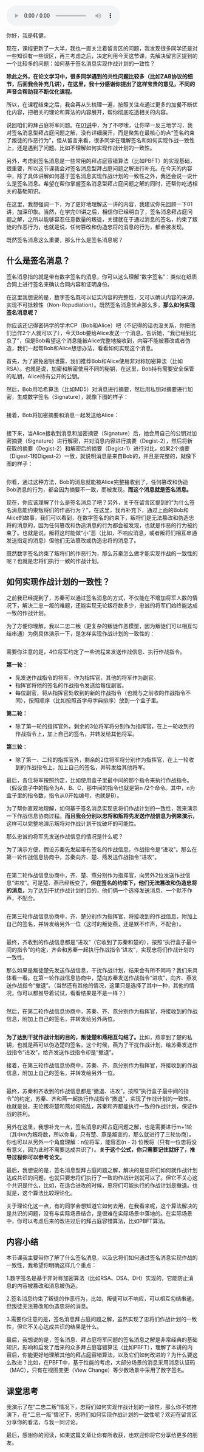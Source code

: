 <audio title="加餐  _ 拜占庭将军问题：如何基于签名消息实现作战计划的一致性？" src="https://static001.geekbang.org/resource/audio/47/02/47ffb3cfde3b8ff49bea0b4809693902.mp3" controls="controls"></audio> 
<p>你好，我是韩健。</p><p>现在，课程更新了一大半，我也一直关注着留言区的问题，我发现很多同学还是对一些知识有一些误区，再三考虑之后，决定利用今天这节课，先解决留言区提到的一个比较多的问题：如何基于签名消息实现作战计划的一致性？</p><p><strong>除此之外，在论文学习中，很多同学遇到的共性问题比较多（比如ZAB协议的细节，后面我会补充几讲），在这里，我十分感谢你提出了这样宝贵的意见，不同的声音会帮助我不断优化课程。</strong></p><p>所以，在课程结束之后，我会再从头梳理一遍，按照关注点通过更多的加餐不断优化内容，把相关的理论和算法的内容展开，帮你彻底吃透相关的内容。</p><p>说回咱们的拜占庭将军问题。在<a href="https://time.geekbang.org/column/article/195662">01讲</a>中，为了不啰嗦，让你举一反三地学习，我对签名消息型拜占庭问题之解，没有详细展开，而是聚焦在最核心的点“签名约束了叛徒的作恶行为”，但从留言来看，很多同学在理解签名和如何实现作战一致性上，还是遇到了问题。比如不理解如何实现作战计划的一致性。</p><p>另外，考虑到签名消息是一些常用的拜占庭容错算法（比如PBFT）的实现基础，很重要，所以这节课我会对签名消息型拜占庭问题之解进行补充。在今天的内容中，除了具体讲解如何基于签名消息实现作战计划的一致性之外，我还会说一说什么是签名消息。希望在帮你掌握签名消息型拜占庭问题之解的同时，还帮你吃透相关的基础知识。</p><!-- [[[read_end]]] --><p>在这里，我想强调一下，为了更好地理解这一讲的内容，我建议你先回顾一下01讲，加深印象。当然，在学完01讲之后，相信你已经明白了，签名消息拜占庭问题之解，之所以能够容忍任意数量的叛徒，关键就在于通过消息的签名，约束了叛徒的作恶行为，也就是说，任何篡改和伪造忠将的消息的行为，都会被发现。</p><p>既然签名消息这么重要，那么什么是签名消息呢？</p><h2>什么是签名消息？</h2><p>签名消息指的就是带有数字签名的消息，你可以这么理解“数字签名”：类似在纸质合同上进行签名来确认合同内容和证明身份。</p><p>在这里我想说的是，数字签名既可以证实内容的完整性，又可以确认内容的来源，实现不可抵赖性（Non-Repudiation）。既然签名消息优点那么多，<strong>那么如何实现签名消息呢？</strong></p><p>你应该还记得密码学的学术CP（Bob和Alice）吧（不记得的话也没关系，你把他们当作2个人就可以了），今天Bob要给Alice发送一个消息，告诉她，“我已经到北京了”，但是Bob希望这个消息能被Alice完整地接收到，内容不能被篡改或者伪造，我们一起帮Bob和Alice想想办法，看看如何实现这个消息。</p><p>首先，为了避免密钥泄露，我们推荐Bob和Alice使用非对称加密算法（比如RSA）。也就是说，加密和解密使用不同的秘钥，在这里，Bob持有需要安全保管的私钥，Alice持有公开的公钥。</p><p>然后，Bob用哈希算法（比如MD5）对消息进行摘要，然后用私钥对摘要进行加密，生成数字签名（Signature），就像下图的样子：</p><p><img src="https://static001.geekbang.org/resource/image/8d/75/8d69065c69944b74d77592a2aa5ea075.jpg" alt="" title="图1"></p><p>接着，Bob将加密摘要和消息一起发送给Alice：</p><p><img src="https://static001.geekbang.org/resource/image/92/e0/924cd677d20a1fa7dca41936fc1e5ee0.jpg" alt="" title="图2"></p><p>接下来，当Alice接收到消息和加密摘要（Signature）后，她会用自己的公钥对加密摘要（Signature）进行解密，并对消息内容进行摘要（Degist-2），然后将新获取的摘要（Degist-2）和解密后的摘要（Degist-1）进行对比，如果2个摘要（Digest-1和Digest-2）一致，就说明消息是来自Bob的，并且是完整的，就像下图的样子：</p><p><img src="https://static001.geekbang.org/resource/image/fe/9d/fe974b9037e9ef4e85c227b5a867d39d.jpg" alt="" title="图3"></p><p>你看，通过这种方法，Bob的消息就能被Alice完整接收到了，任何篡改和伪造Bob消息的行为，都会因为摘要不一致，而被发现。<strong>而这个消息就是签名消息。</strong></p><p>现在，你应该理解了什么是签名消息了吧？另外，关于在留言区提到的“为什么签名消息能约束叛将们的作恶行为？”，在这里，我再补充下，通过上面的Bob和Alice的故事，我们可以看到，在数字签名的约束下，叛将们是无法篡改和伪造忠将的消息的，因为任何篡改和伪造消息的行为都会被发现，也就是作恶的行为被约束了。也就是说，叛将这时能做“小”恶（比如，不响应消息，或者叛将们相互串通发送指定的消息）但他们无法篡改或伪造忠将的消息了。</p><p>既然数字签名约束了叛将们的作恶行为，那么苏秦怎么做才能实现作战的一致性的呢？也就是忠将们执行一致的作战计划。</p><h2>如何实现作战计划的一致性？</h2><p>之前我已经提到了，苏秦可以通过签名消息的方式，不仅能在不增加将军人数的情况下，解决二忠一叛的难题，还能实现无论叛将数多少，忠诚的将军们始终能达成一致的作战计划。</p><p>为了方便你理解，我以二忠二叛（更复杂的叛徒作恶模型，因为叛徒们可以相互勾结串通）为例具体演示一下，是怎样实现作战计划的一致性的：</p><p><img src="https://static001.geekbang.org/resource/image/25/f9/25bdee6e350e7d4f70401c649f40bef9.jpg" alt="" title="图4"></p><p>需要你注意的是，4位将军约定了一些流程来发送作战信息、执行作战指令。</p><p><strong>第一轮：</strong></p><ul>
<li>先发送作战指令的将军，作为指挥官，其他的将军作为副官。</li>
<li>指挥官将他的签名的作战指令发送给每位副官。</li>
<li>每位副官，将从指挥官处收到的新的作战指令（也就与之前收的作战指令不同），按照顺序（比如按照首字母字典排序）放到一个盒子里。</li>
</ul><p><strong>第二轮：</strong></p><ul>
<li>除了第一轮的指挥官外，剩余的3位将军将分别作为指挥官，在上一轮收到的作战指令上，加上自己的签名，并转发给其他将军。</li>
</ul><p><strong>第三轮：</strong></p><ul>
<li>除了第一、二轮的指挥官外，剩余的2位将军将分别作为指挥官，在上一轮收到的作战指令上，加上自己的签名，并转发给其他将军。</li>
</ul><p>最后，各位将军按照约定，比如使用盒子里最中间的那个指令来执行作战指令。（假设盒子中的指令为A、B、C，那中间的指令也就是第n /2个命令。其中，n为盒子里的指令数，指令从0开始编号，也就是B）。</p><p>为了帮你直观地理解，如何基于签名消息实现忠将们作战计划的一致性，我来演示一下作战信息协商过程。<strong>而且我会分别以忠将和叛将先发送作战信息为例来演示，</strong>这样可以完整地演示叛将对作战计划干扰破坏的可能性。</p><p>那么忠诚的将军先发送作战信息的情况是什么呢？</p><p>为了演示方便，假设苏秦先发起带有签名的作战信息，作战指令是“进攻”。那么在第一轮作战信息协商中，苏秦向齐、楚、燕发送作战指令“进攻”。</p><p><img src="https://static001.geekbang.org/resource/image/66/be/66add595b082b18e3a6feaeb4b5e6ebe.jpg" alt="" title="图5"></p><p>在第二轮作战信息协商中，齐、楚、燕分别作为指挥官，向另外2位发送作战信息“进攻”。可是楚、燕已经叛变了，<strong>但在签名的约束下，他们无法篡改和伪造忠将的消息，</strong>为了达到干扰作战计划的目的，他们俩一个选择发送消息，一个默不作声，不配合。</p><p><img src="https://static001.geekbang.org/resource/image/6b/d0/6b5878c8dce6279dabc8db92d666cfd0.jpg" alt="" title="图6"></p><p>在第三轮作战信息协商中，齐、楚分别作为指挥官，将接收到的作战信息，附加上自己的签名，并转发给另外一位（这时的叛徒燕，还是默不作声，不配合）。</p><p><img src="https://static001.geekbang.org/resource/image/35/23/355f1a1453547731c9a1d05090eaa123.jpg" alt="" title="图7"></p><p>最终，齐收到的作战信息都是“进攻”（它收到了苏秦和楚的），按照“执行盒子最中间的指令”的约定，齐会和苏秦一起执行作战指令“进攻”，实现忠将们作战计划的一致性。</p><p>那么如果是叛徒楚先发送作战信息，干扰作战计划，结果会有所不同吗？我们来具体看一看。在第一轮作战信息协商中，楚向苏秦发送作战指令“进攻”，向齐、燕发送作战指令“撤退”。（当然还有其他的情况，这里只是选择了其中一种，其他的情况，你可以都推导着试试，看看结果是不是一样？）</p><p><img src="https://static001.geekbang.org/resource/image/d6/0b/d6e1997399d8e37177a4a1e98e31cb0b.jpg" alt="" title="图8"></p><p>然后，在第二轮作战信息协商中，苏秦、齐、燕分别作为指挥官，将接收到的作战信息，附加上自己的签名，并转发给另外两位。</p><p><img src="https://static001.geekbang.org/resource/image/ab/52/abdf04a2e8060dd488b781714c9d4b52.jpg" alt="" title="图9"></p><p><strong>为了达到干扰作战计划的目的，叛徒楚和燕相互勾结了。</strong>比如，燕拿到了楚的私钥，也就是燕可以伪造楚的签名，这个时候，燕为了干扰作战计划，给苏秦发送作战指令“进攻”，给齐发送作战指令却是“撤退”。</p><p>接着，在第三轮作战信息协商中，苏秦、齐、燕分别作为指挥官，将接收到的作战信息，附加上自己的签名，并转发给另外一位。</p><p><img src="https://static001.geekbang.org/resource/image/bd/e3/bd82590e3db9184067d455cf0d3a74e3.jpg" alt="" title="图10"></p><p>最终，苏秦和齐收到的作战信息都是“撤退、进攻”，按照“执行盒子最中间的指令”的约定，苏秦、齐和燕一起执行作战指令“撤退”，实现了作战计划的一致性。也就是说，无论叛将楚和燕如何捣乱，苏秦和齐都能执行一致的作战计划，保证作战的胜利。</p><p>另外在这里，我想补充一点，签名消息的拜占庭问题之解，也是需要进行m+1轮（其中m为叛将数，所以你看，只有楚、燕是叛变的，那么就进行了三轮协商）。你也可以从另外一个角度理解：n位将军，能容忍(n - 2) 位叛将（只有一位忠将没有意义，因为此时不需要达成共识了）。<strong>关于这个公式，你只需要记住就好了，推导过程你可以参考论文。</strong></p><p>最后，我想说的是，签名消息型拜占庭问题之解，解决的是忠将们如何就作战计划达成共识的问题，也就只要忠将们执行了一致的作战计划就可以了。但它不关心这个共识是什么，比如，在适合进攻的时候，忠将们可能执行的作战计划是撤退。也就是，这个算法比较理论化。</p><p>关于理论化这一点，有的同学会想知道它如何去用，在我看来呢，这个算法解决的是共识的问题，没有与实际场景结合，是很难在实际场景中落地的。在实际场景中，你可以考虑后来的改进过后的拜占庭容错算法，比如PBFT算法。</p><h2>内容小结</h2><p>本节课我主要带你了解了什么签名消息，以及忠将们如何通过签名消息实现作战的一致性，我希望你明确这样几个重点：</p><p>1.数字签名是基于非对称加密算法（比如RSA、DSA、DH）实现的，它能防止消息的内容被篡改和消息被伪造。</p><p>2.签名消息约束了叛徒的作恶行为，比如，叛徒可以不响应，可以相互勾结串通，但叛徒无法篡改和伪造忠将的消息。</p><p>3.需要你注意的是，签名消息拜占庭问题之解，虽然实现了忠将们作战计划的一致性，但它不关心达成共识的结果是什么。</p><p>最后，我想说的是，签名消息、拜占庭将军问题的签名消息之解是非常经典的基础知识，影响和启发了后来的众多拜占庭容错算法（比如PBFT），理解了本讲的内容后，你能更好地理解其他的拜占庭容错算法，以及它们如何改进的？为什么要这么改进？比如，在PBFT中，基于性能的考虑，大部分场景的消息采用消息认证码（MAC），只有在视图变更（View Change）等少数场景中采用了数字签名。</p><h2>课堂思考</h2><p>我演示了在“二忠二叛”情况下，忠将们如何实现作战计划的一致性，那么你不妨推演下，在“二忠一叛”情况下，忠将们如何实现作战计划的一致性呢？欢迎在留言区分享你的看法，与我一同讨论。</p><p>最后，感谢你的阅读，如果这篇文章让你有所收获，也欢迎你将它分享给更多的朋友。</p>